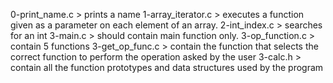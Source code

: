 0-print_name.c > prints a name
1-array_iterator.c > executes a function given as a parameter on each element of an array.
2-int_index.c > searches for an int
3-main.c > should contain main function only.
3-op_function.c > contain 5 functions
3-get_op_func.c > contain the function that selects the correct function to perform the operation asked by the user
3-calc.h > contain all the function prototypes and data structures used by the program
